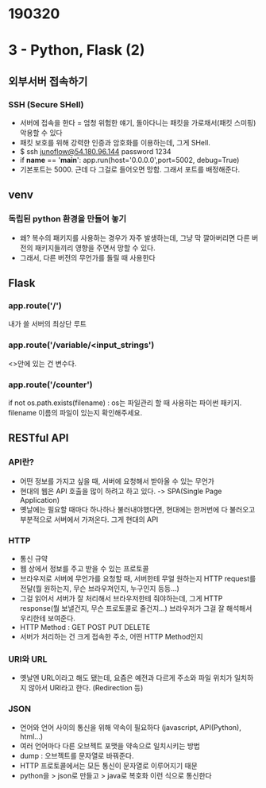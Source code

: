 # 190320
# 3 - Python, Flask (2)

## 외부서버 접속하기
### SSH (Secure SHell)
- 서버에 접속을 한다 = 엄청 위험한 얘기, 돌아다니는 패킷을 가로채서(패킷 스미핑) 악용할 수 있다
- 패킷 보호를 위해 강력한 인증과 암호화를 이용하는데, 그게 SHell.
- $ ssh junoflow@54.180.96.144 password 1234
- if __name__ == '__main__':
    app.run(host='0.0.0.0',port=5002, debug=True)
- 기본포트는 5000. 근데 다 그걸로 들어오면 망함. 그래서 포트를 배정해준다.

## venv
### 독립된 python 환경을 만들어 놓기
- 왜? 복수의 패키지를 사용하는 경우가 자주 발생하는데, 그냥 막 깔아버리면 다른 버전의 패키지들끼리 영향을 주면서 망할 수 있다.
- 그래서, 다른 버전의 무언가를 돌릴 때 사용한다

## Flask
### app.route('/')
내가 쓸 서버의 최상단 루트
### app.route('/variable/<input_strings')
<>안에 있는 건 변수다.
### app.route('/counter')
if not os.path.exists(filename) : os는 파일관리 할 때 사용하는 파이썬 패키지. filename 이름의 파일이 있는지 확인해주세요.

## RESTful API
### API란?
- 어떤 정보를 가지고 싶을 때, 서버에 요청해서 받아올 수 있는 무언가
- 현대의 웹은 API 호출을 많이 하려고 하고 있다. -> SPA(Single Page Application)
- 옛날에는 필요할 때마다 하나하나 불러내야했다면, 현대에는 한꺼번에 다 불러오고 부분적으로 서버에서 가져온다. 그게 현대의 API
### HTTP
- 통신 규약
- 웹 상에서 정보를 주고 받을 수 있는 프로토콜
- 브라우저로 서버에 무언가를 요청할 때, 서버한테 무얼 원하는지 HTTP request를 전달(뭘 원하는지, 무슨 브라우져인지, 누구인지 등등...)
- 그걸 읽어서 서버가 잘 처리해서 브라우저한테 줘야하는데, 그게 HTTP response(뭘 보낼건지, 무슨 프로토콜로 줄건지...) 브라우저가 그걸 잘 해석해서 우리한테 보여준다.
- HTTP Method : GET POST PUT DELETE
- 서버가 처리하는 건 크게 접속한 주소, 어떤 HTTP Method인지
### URI와 URL
- 옛날엔 URL이라고 해도 됐는데, 요즘은 예전과 다르게 주소와 파일 위치가 일치하지 않아서 URI라고 한다. (Redirection 등)
### JSON
- 언어와 언어 사이의 통신을 위해 약속이 필요하다 (javascript, API(Python), html...)
- 여러 언어마다 다른 오브젝트 포맷을 약속으로 일치시키는 방법
- dump : 오브젝트를 문자열로 바꿔준다.
- HTTP 프로토콜에서는 모든 통신이 문자열로 이루어지기 때문
- python을 > json로 만들고 > java로 복호화 이런 식으로 통신한다
